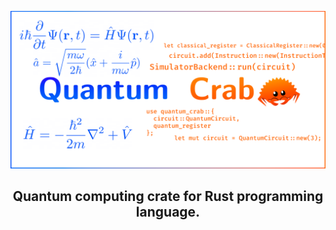 <p align="center">
<img src="./banner.png"> <br>
</p>

<h2 align="center">Quantum computing crate for Rust programming language.</h2>
